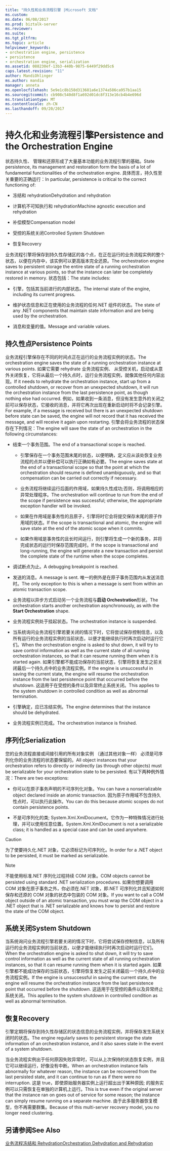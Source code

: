 ```yaml
---
title: "持久性和业务流程引擎 |Microsoft 文档"
ms.custom: 
ms.date: 06/08/2017
ms.prod: biztalk-server
ms.reviewer: 
ms.suite: 
ms.tgt_pltfrm: 
ms.topic: article
helpviewer_keywords:
- orchestration engine, persistence
- persistence
- orchestration engine, serialization
ms.assetid: 088230ef-13b3-440b-9875-6449f29dd5c6
caps.latest.revision: "11"
author: MandiOhlinger
ms.author: mandia
manager: anneta
ms.openlocfilehash: 5e9e1c8b158d313681a6e1374a586ca957b1aa15
ms.sourcegitcommit: cb908c540d8f1a692d01dc8f313e16cb4b4e696d
ms.translationtype: MT
ms.contentlocale: zh-CN
ms.lasthandoff: 09/20/2017
---
```

# <a name="persistence-and-the-orchestration-engine"></a><span data-ttu-id="48f7a-102">持久化和业务流程引擎</span><span class="sxs-lookup"><span data-stu-id="48f7a-102">Persistence and the Orchestration Engine</span></span>
<span data-ttu-id="48f7a-103">状态持久性、 管理和还原形成了大量基本功能的业务流程引擎的基础。</span><span class="sxs-lookup"><span data-stu-id="48f7a-103">State persistence, its management and restoration form the basis of a lot of fundamental functionalities of the orchestration engine.</span></span> <span data-ttu-id="48f7a-104">具体而言，持久性至关重要的正确运行：</span><span class="sxs-lookup"><span data-stu-id="48f7a-104">In particular, persistence is critical to the correct functioning of:</span></span>  
  
-   <span data-ttu-id="48f7a-105">冻结和 rehydration</span><span class="sxs-lookup"><span data-stu-id="48f7a-105">Dehydration and rehydration</span></span>  
  
-   <span data-ttu-id="48f7a-106">计算机不可知执行和 rehydration</span><span class="sxs-lookup"><span data-stu-id="48f7a-106">Machine agnostic execution and rehydration</span></span>  
  
-   <span data-ttu-id="48f7a-107">补偿模型</span><span class="sxs-lookup"><span data-stu-id="48f7a-107">Compensation model</span></span>  
  
-   <span data-ttu-id="48f7a-108">受控的系统关闭</span><span class="sxs-lookup"><span data-stu-id="48f7a-108">Controlled System Shutdown</span></span>  
  
-   <span data-ttu-id="48f7a-109">恢复</span><span class="sxs-lookup"><span data-stu-id="48f7a-109">Recovery</span></span>  
  
 <span data-ttu-id="48f7a-110">业务流程引擎将保存到持久性存储区的各个点，在正在运行的业务流程实例的整个状态，以便在内存中，该实例可以更高版本完全还原。</span><span class="sxs-lookup"><span data-stu-id="48f7a-110">The orchestration engine saves to persistent storage the entire state of a running orchestration instance at various points, so that the instance can later be completely restored in memory.</span></span> <span data-ttu-id="48f7a-111">状态包括：</span><span class="sxs-lookup"><span data-stu-id="48f7a-111">The state includes:</span></span>  
  
-   <span data-ttu-id="48f7a-112">引擎，包括其当前进行的内部状态。</span><span class="sxs-lookup"><span data-stu-id="48f7a-112">The internal state of the engine, including its current progress.</span></span>  
  
-   <span data-ttu-id="48f7a-113">维护状态信息和正在使用的业务流程的任何.NET 组件的状态。</span><span class="sxs-lookup"><span data-stu-id="48f7a-113">The state of any .NET components that maintain state information and are being used by the orchestration.</span></span>  
  
-   <span data-ttu-id="48f7a-114">消息和变量的值。</span><span class="sxs-lookup"><span data-stu-id="48f7a-114">Message and variable values.</span></span>  
  
## <a name="persistence-points"></a><span data-ttu-id="48f7a-115">持久性点</span><span class="sxs-lookup"><span data-stu-id="48f7a-115">Persistence Points</span></span>  
 <span data-ttu-id="48f7a-116">业务流程引擎保存在不同的时间点正在运行的业务流程实例的状态。</span><span class="sxs-lookup"><span data-stu-id="48f7a-116">The orchestration engine saves the state of a running orchestration instance at various points.</span></span> <span data-ttu-id="48f7a-117">如果它需要 rehydrate 业务流程实例、 从受控关机，启动或从意外关闭恢复，它将从最后一个持久点时，运行业务流程实例，就像其他任何内容出现。</span><span class="sxs-lookup"><span data-stu-id="48f7a-117">If it needs to rehydrate the orchestration instance, start up from a controlled shutdown, or recover from an unexpected shutdown, it will run the orchestration instance from the last persistence point, as though nothing else had occurred.</span></span> <span data-ttu-id="48f7a-118">例如，如果收到一条消息，但没有发生意外的关闭之前可以保存状态，它接收的消息，并将它再次出现在重新启动时将不会记录引擎。</span><span class="sxs-lookup"><span data-stu-id="48f7a-118">For example, if a message is received but there is an unexpected shutdown before state can be saved, the engine will not record that it has received the message, and will receive it again upon restarting.</span></span> <span data-ttu-id="48f7a-119">引擎会将业务流程的状态保存在下列情况：</span><span class="sxs-lookup"><span data-stu-id="48f7a-119">The engine will save the state of an orchestration in the following circumstances:</span></span>  
  
-   <span data-ttu-id="48f7a-120">结束一个事务范围。</span><span class="sxs-lookup"><span data-stu-id="48f7a-120">The end of a transactional scope is reached.</span></span>  
  
    -   <span data-ttu-id="48f7a-121">引擎保存在一个事务范围末尾的状态，以便明确，定义应从该处恢复业务流程的点并以便补偿可以执行正确如有必要。</span><span class="sxs-lookup"><span data-stu-id="48f7a-121">The engine saves state at the end of a transactional scope so that the point at which the orchestration should resume is defined unambiguously, and so that compensation can be carried out correctly if necessary.</span></span>  
  
    -   <span data-ttu-id="48f7a-122">业务流程将继续运行后面的作用域，如果持久性成功;否则，将调用相应的异常处理程序。</span><span class="sxs-lookup"><span data-stu-id="48f7a-122">The orchestration will continue to run from the end of the scope if persistence was successful; otherwise, the appropriate exception handler will be invoked.</span></span>  
  
    -   <span data-ttu-id="48f7a-123">如果在作用域是事务性的且原子，引擎将时它会将提交保存末尾的原子作用域的状态。</span><span class="sxs-lookup"><span data-stu-id="48f7a-123">If the scope is transactional and atomic, the engine will save state at the end of the atomic scope when it commits.</span></span>  
  
    -   <span data-ttu-id="48f7a-124">如果作用域是事务性的且长时间运行，则引擎将生成一个新的事务，并将完成状态的运行时保存范围完成时。</span><span class="sxs-lookup"><span data-stu-id="48f7a-124">If the scope is transactional and long-running, the engine will generate a new transaction and persist the complete state of the runtime when the scope completes.</span></span>  
  
-   <span data-ttu-id="48f7a-125">调试断点为止。</span><span class="sxs-lookup"><span data-stu-id="48f7a-125">A debugging breakpoint is reached.</span></span>  
  
-   <span data-ttu-id="48f7a-126">发送的消息。</span><span class="sxs-lookup"><span data-stu-id="48f7a-126">A message is sent.</span></span> <span data-ttu-id="48f7a-127">唯一的例外是在原子事务范围内从发送消息时。</span><span class="sxs-lookup"><span data-stu-id="48f7a-127">The only exception to this is when a message is sent from within an atomic transaction scope.</span></span>  
  
-   <span data-ttu-id="48f7a-128">业务流程以异步方式启动另一个业务流程与**启动 Orchestration**形状。</span><span class="sxs-lookup"><span data-stu-id="48f7a-128">The orchestration starts another orchestration asynchronously, as with the **Start Orchestration** shape.</span></span>  
  
-   <span data-ttu-id="48f7a-129">业务流程实例处于挂起状态。</span><span class="sxs-lookup"><span data-stu-id="48f7a-129">The orchestration instance is suspended.</span></span>  
  
-   <span data-ttu-id="48f7a-130">当系统询问业务流程引擎若要关闭的情况下时，它将尝试保存控制信息，以及所有运行的业务流程实例的当前状态，以便才能继续执行时再次启动时运行它们。</span><span class="sxs-lookup"><span data-stu-id="48f7a-130">When the orchestration engine is asked to shut down, it will try to save control information as well as the current state of all running orchestration instances, so that it can resume running them when it is started again.</span></span> <span data-ttu-id="48f7a-131">如果引擎都不能成功保存的当前状态，引擎将恢复发生之前关闭最后一个持久点中的业务流程实例。</span><span class="sxs-lookup"><span data-stu-id="48f7a-131">If the engine is unsuccessful in saving the current state, the engine will resume the orchestration instance from the last persistence point that occurred before the shutdown.</span></span> <span data-ttu-id="48f7a-132">这适用于在受控的条件以及异常终止系统关闭。</span><span class="sxs-lookup"><span data-stu-id="48f7a-132">This applies to the system shutdown in controlled condition as well as abnormal termination.</span></span>  
  
-   <span data-ttu-id="48f7a-133">引擎确定，应已冻结实例。</span><span class="sxs-lookup"><span data-stu-id="48f7a-133">The engine determines that the instance should be dehydrated.</span></span>  
  
-   <span data-ttu-id="48f7a-134">业务流程实例已完成。</span><span class="sxs-lookup"><span data-stu-id="48f7a-134">The orchestration instance is finished.</span></span>  
  
## <a name="serialization"></a><span data-ttu-id="48f7a-135">序列化</span><span class="sxs-lookup"><span data-stu-id="48f7a-135">Serialization</span></span>  
 <span data-ttu-id="48f7a-136">您的业务流程直接或间接引用的所有对象实例 （通过其他对象一样） 必须是可序列化你的业务流程的状态要保留的。</span><span class="sxs-lookup"><span data-stu-id="48f7a-136">All object instances that your orchestration refers to directly or indirectly (as through other objects) must be serializable for your orchestration state to be persisted.</span></span> <span data-ttu-id="48f7a-137">有以下两种例外情况：</span><span class="sxs-lookup"><span data-stu-id="48f7a-137">There are two exceptions:</span></span>  
  
-   <span data-ttu-id="48f7a-138">你可以在原子事务声明的不可序列化对象。</span><span class="sxs-lookup"><span data-stu-id="48f7a-138">You can have a nonserializable object declared inside an atomic transaction.</span></span> <span data-ttu-id="48f7a-139">因为原子作用域不包含持久性点时，可以执行此操作。</span><span class="sxs-lookup"><span data-stu-id="48f7a-139">You can do this because atomic scopes do not contain persistence points.</span></span>  
  
-   <span data-ttu-id="48f7a-140">不是可序列化的类; System.Xml.XmlDocument。它作为一种特殊情况进行处理，并可以使用任意位置。</span><span class="sxs-lookup"><span data-stu-id="48f7a-140">System.Xml.XmlDocument is not a serializable class; it is handled as a special case and can be used anywhere.</span></span>  
  
> [!CAUTION]
>  <span data-ttu-id="48f7a-141">为了使要持久化.NET 对象，它必须标记为可序列化。</span><span class="sxs-lookup"><span data-stu-id="48f7a-141">In order for a .NET object to be persisted, it must be marked as serializable.</span></span>  
  
> [!NOTE]
>  <span data-ttu-id="48f7a-142">不能使用标准.NET 序列化过程持续 COM 对象。</span><span class="sxs-lookup"><span data-stu-id="48f7a-142">COM objects cannot be persisted using standard .NET serialization procedures.</span></span> <span data-ttu-id="48f7a-143">如果你想要调用 COM 对象在原子事务之外，你必须在.NET 对象，即.NET 可序列化并且知道如何保存和还原的 COM 对象的状态中包装的 COM 对象。</span><span class="sxs-lookup"><span data-stu-id="48f7a-143">If you want to call a COM object outside of an atomic transaction, you must wrap the COM object in a .NET object that is .NET serializable and knows how to persist and restore the state of the COM object.</span></span>  
  
## <a name="system-shutdown"></a><span data-ttu-id="48f7a-144">系统关闭</span><span class="sxs-lookup"><span data-stu-id="48f7a-144">System Shutdown</span></span>  
 <span data-ttu-id="48f7a-145">当系统询问业务流程引擎若要关闭的情况下时，它将尝试保存控制信息，以及所有运行的业务流程实例的当前状态，以便才能继续执行时再次启动时运行它们。</span><span class="sxs-lookup"><span data-stu-id="48f7a-145">When the orchestration engine is asked to shut down, it will try to save control information as well as the current state of all running orchestration instances, so that it can resume running them when it is started again.</span></span> <span data-ttu-id="48f7a-146">如果引擎都不能成功保存的当前状态，引擎将恢复发生之前关闭最后一个持久点中的业务流程实例。</span><span class="sxs-lookup"><span data-stu-id="48f7a-146">If the engine is unsuccessful in saving the current state, the engine will resume the orchestration instance from the last persistence point that occurred before the shutdown.</span></span> <span data-ttu-id="48f7a-147">这适用于在受控的条件以及异常终止系统关闭。</span><span class="sxs-lookup"><span data-stu-id="48f7a-147">This applies to the system shutdown in controlled condition as well as abnormal termination.</span></span>  
  
## <a name="recovery"></a><span data-ttu-id="48f7a-148">恢复</span><span class="sxs-lookup"><span data-stu-id="48f7a-148">Recovery</span></span>  
 <span data-ttu-id="48f7a-149">引擎定期将保存到持久性存储区的状态信息的业务流程实例，并将保存发生系统关闭时的状态。</span><span class="sxs-lookup"><span data-stu-id="48f7a-149">The engine regularly saves to persistent storage the state information of an orchestration instance, and it also saves state in the event of a system shutdown.</span></span>  
  
 <span data-ttu-id="48f7a-150">当业务流程实例出于任何原因失败异常时，可以从上次保持的状态恢复实例，并且它可以继续运行，好像没有中断。</span><span class="sxs-lookup"><span data-stu-id="48f7a-150">When an orchestration instance fails abnormally for whatever reason, the instance can be recovered from the last persisted state, and it can continue to run as if there were no interruption.</span></span> <span data-ttu-id="48f7a-151">这是 true，即使原始服务器实例上运行超出出于某种原因; 的服务实例可以只需恢复在单独的计算机上运行。</span><span class="sxs-lookup"><span data-stu-id="48f7a-151">This is true even if the original server that the instance ran on goes out of service for some reason; the instance can simply resume running on a separate machine.</span></span> <span data-ttu-id="48f7a-152">由于此多服务器恢复模型，你不再需要群集。</span><span class="sxs-lookup"><span data-stu-id="48f7a-152">Because of this multi-server recovery model, you no longer need clustering.</span></span>  
  
## <a name="see-also"></a><span data-ttu-id="48f7a-153">另请参阅</span><span class="sxs-lookup"><span data-stu-id="48f7a-153">See Also</span></span>  
 [<span data-ttu-id="48f7a-154">业务流程冻结和 Rehydration</span><span class="sxs-lookup"><span data-stu-id="48f7a-154">Orchestration Dehydration and Rehydration</span></span>](../core/orchestration-dehydration-and-rehydration.md)